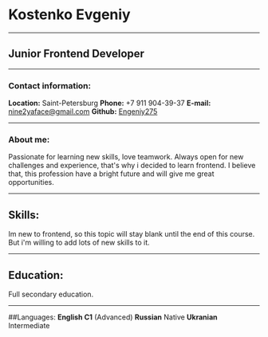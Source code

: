 # Kostenko Evgeniy
******
## Junior Frontend Developer
******
### Contact information:

**Location:** Saint-Petersburg
**Phone:** +7 911 904-39-37
**E-mail:** nine2yaface@gmail.com
**Github:** [Engeniy275](https://github.com/Engeniy275)
******
### About me:
Passionate for learning new skills, love teamwork. Always open for new challenges and experience, that's why i decided to learn frontend. I believe that, this profession have a bright future and will give me great opportunities.
******
## Skills:
Im new to frontend, so this topic will stay blank until the end of this course. But i'm willing to add lots of new skills to it. 
******
## Education:
Full secondary education.
******
##Languages:
**English C1** (Advanced)
**Russian** Native
**Ukranian** Intermediate
